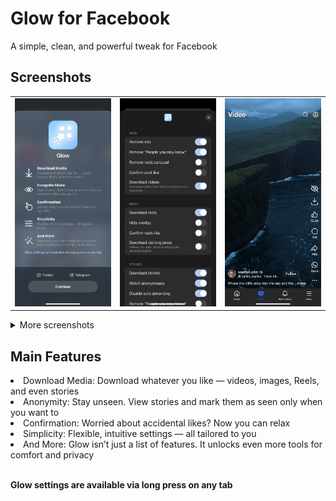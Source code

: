 # Glow for Facebook
A simple, clean, and powerful tweak for Facebook

## Screenshots
<table>
   <tr>
      <td><img src="Sileo/screenshot1.jpg" alt="Screenshot 1" /></td>
      <td><img src="Sileo/screenshot2.jpg" alt="Screenshot 2" /></td>
      <td><img src="Sileo/screenshot3.jpg" alt="Screenshot 3" /></td>
   </tr>
</table>

<details>
  <summary>More screenshots</summary>
  <table>
    <tr>
      <td><img src="Sileo/screenshot4.jpg" alt="Screenshot 4" /></td>
      <td><img src="Sileo/screenshot5.jpg" alt="Screenshot 5" /></td>
    </tr>
  </table>
</details>

## Main Features
<li>Download Media: Download whatever you like — videos, images, Reels, and even stories</li>
<li>Anonymity: Stay unseen. View stories and mark them as seen only when you want to</li>
<li>Confirmation: Worried about accidental likes? Now you can relax</li>
<li>Simplicity: Flexible, intuitive settings — all tailored to you</li>
<li>And More: Glow isn’t just a list of features. It unlocks even more tools for comfort and privacy</li>
<br>


**Glow settings are available via long press on any tab**
